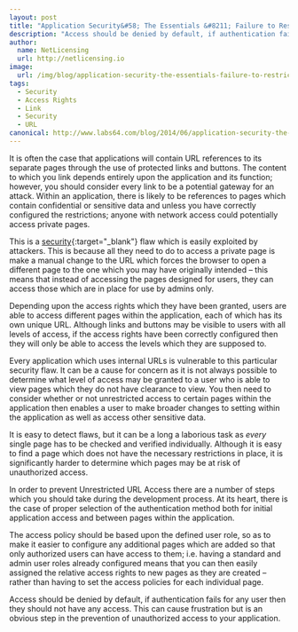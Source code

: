```yaml
---
layout: post
title: "Application Security&#58; The Essentials &#8211; Failure to Restrict URL Access"
description: "Access should be denied by default, if authentication fails for any user then they should not have any access"
author:
  name: NetLicensing
  url: http://netlicensing.io
image:
  url: /img/blog/application-security-the-essentials-failure-to-restrict-url-access.png
tags:
  - Security
  - Access Rights
  - Link
  - Security
  - URL
canonical: http://www.labs64.com/blog/2014/06/application-security-the-essentials-failure-to-restrict-url-access/
---
```


It is often the case that applications will contain URL references to its separate pages through the use of protected links and buttons. The content to which you link depends entirely upon the application and its function; however, you should consider every link to be a potential gateway for an attack. Within an application, there is likely to be references to pages which contain confidential or sensitive data and unless you have correctly configured the restrictions; anyone with network access could potentially access private pages.

This is a [security](https://www.google.com/search?q=site%3Anetlicensing.io%20Application%20Security%20Essentials "Application Security Essentials"){:target="_blank"} flaw which is easily exploited by attackers. This is because all they need to do to access a private page is make a manual change to the URL which forces the browser to open a different page to the one which you may have originally intended – this means that instead of accessing the pages designed for users, they can access those which are in place for use by admins only.

Depending upon the access rights which they have been granted, users are able to access different pages within the application, each of which has its own unique URL. Although links and buttons may be visible to users with all levels of access, if the access rights have been correctly configured then they will only be able to access the levels which they are supposed to.

Every application which uses internal URLs is vulnerable to this particular security flaw. It can be a cause for concern as it is not always possible to determine what level of access may be granted to a user who is able to view pages which they do not have clearance to view. You then need to consider whether or not unrestricted access to certain pages within the application then enables a user to make broader changes to setting within the application as well as access other sensitive data.

It is easy to detect flaws, but it can be a long a laborious task as _every_ single page has to be checked and verified individually. Although it is easy to find a page which does not have the necessary restrictions in place, it is significantly harder to determine which pages may be at risk of unauthorized access.

In order to prevent Unrestricted URL Access there are a number of steps which you should take during the development process. At its heart, there is the case of proper selection of the authentication method both for initial application access and between pages within the application.

The access policy should be based upon the defined user role, so as to make it easier to configure any additional pages which are added so that only authorized users can have access to them; i.e. having a standard and admin user roles already configured means that you can then easily assigned the relative access rights to new pages as they are created – rather than having to set the access policies for each individual page.

Access should be denied by default, if authentication fails for any user then they should not have any access. This can cause frustration but is an obvious step in the prevention of unauthorized access to your application.
